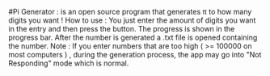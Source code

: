 #Pi Generator :
is an open source program that generates π to how many digits you want !
How to use :
You just enter the amount of digits you want in the entry and then press the button. The progress is shown in the progress bar. After the number is generated a .txt file is opened containing the number.
Note : If you enter numbers that are too high ( >= 100000 on most computers ) , during the generation process, the app may go into "Not Responding" mode which is normal.
